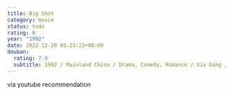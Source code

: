```yaml
---
title: Big Shot
category: movie
status: todo
rating: 0
year: "1992"
date: 2022-12-20 05:23:23+08:00
douban:
  rating: 7.9
  subtitle: 1992 / Mainland China / Drama, Comedy, Romance / Xia Gang / Ge You, Xu Fan
---
```


via youtube recommendation
